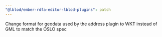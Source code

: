 ```yaml
---
"@lblod/ember-rdfa-editor-lblod-plugins": patch
---
```


Change format for geodata used by the address plugin to WKT instead of GML to match the OSLO spec
